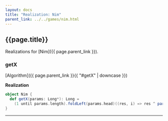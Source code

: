 ```yaml
---
layout: docs
title: "Realization: Nim"
parent_link: ../../games/nim.html
---
```


## {{page.title}}

Realizations for [Nim]({{ page.parent_link }}).

### getX

[Algorithm]({{ page.parent_link }}{{ "#getX" | downcase }})

**Realization**
```scala
object Nim {
  def getX(params: Long*): Long =
    (1 until params.length).foldLeft(params.head)((res, i) => res ^ params(i))
}
```

---
